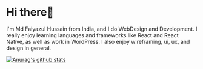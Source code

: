 # Hi there👋

I'm Md Faiyazul Hussain from India, and I do WebDesign and Development. I really enjoy learning languages and frameworks like React and React Native, as well as work in WordPress. I also enjoy wireframing, ui, ux, and design in general.

[![Anurag's github stats](https://github-readme-stats.vercel.app/api?username=faiyazcode)](https://github.com/anuraghazra/github-readme-stats)
